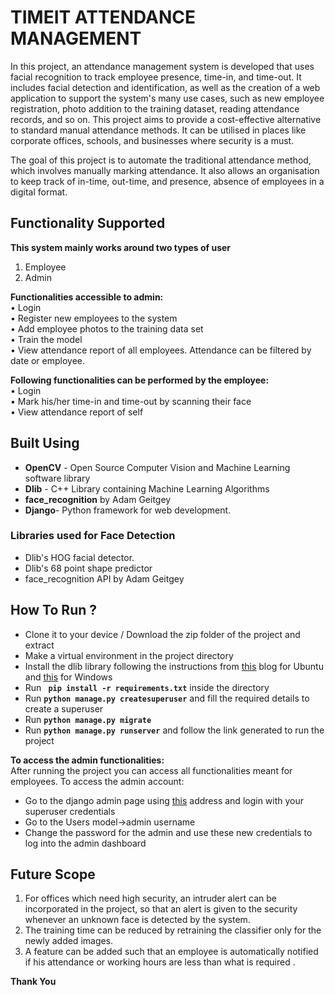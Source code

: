 # TIMEIT ATTENDANCE MANAGEMENT

In this project, an attendance management system is developed that uses facial recognition to track employee presence, time-in, and time-out. It includes facial detection and identification, as well as the creation of a web application to support the system's many use cases, such as new employee registration, photo addition to the training dataset, reading attendance records, and so on. This project aims to provide a cost-effective alternative to standard manual attendance methods. It can be utilised in places like corporate offices, schools, and businesses where security is a must.

The goal of this project is to automate the traditional attendance method, which involves manually marking attendance. It also allows an organisation to keep track of in-time, out-time, and presence, absence of employees in a digital format.

## Functionality Supported
**This system mainly works around two types of user**
1. Employee
2. Admin

**Functionalities accessible to admin: <br>**
• Login <br>
• Register new employees to the system <br>
• Add employee photos to the training data set <br>
• Train the model <br>
• View attendance report of all employees. Attendance can be filtered by date or employee. <br>

**Following functionalities can be performed by the employee: <br>**
• Login <br>
• Mark his/her time-in and time-out by scanning their face <br>
• View attendance report of self <br>

## Built Using
- **OpenCV** - Open Source Computer Vision and Machine Learning software library
- **Dlib** - C++ Library containing Machine Learning Algorithms
- **face_recognition** by Adam Geitgey 
- **Django**- Python framework for web development.

### Libraries used for Face Detection
- Dlib's HOG facial detector.
- Dlib's 68 point shape predictor
- face_recognition API by Adam Geitgey

## How To Run ?
- Clone it to your device / Download the zip folder of the project and extract
- Make a virtual environment in the project directory
- Install the dlib library following the instructions from [this](https://learnopencv.com/install-dlib-on-ubuntu/) blog for Ubuntu and [this](https://learnopencv.com/install-dlib-on-windows/) for Windows
- Run **``` pip install -r requirements.txt```** inside the directory
- Run **``` python manage.py createsuperuser ```** and fill the required details to create a superuser
- Run **``` python manage.py migrate ```**
- Run **``` python manage.py runserver ```** and follow the link generated to run the project
 
**To access the admin functionalities: <br>**
After running the project you can access all functionalities meant for employees. To access the admin account:
- Go to the django admin page using [this](http://127.0.0.1:8000/admin/) address and login with your superuser credentials
- Go to the Users model->admin username
- Change the password for the admin and use these new credentials to log into the admin dashboard

## Future Scope
1. For offices which need high security, an intruder alert can be incorporated in the project, so that an alert is given to the security whenever an unknown face is detected by the system.
2. The training time can be reduced by retraining the classifier only for the newly added images.
3. A feature can be added such that an employee is automatically notified if his attendance or working hours are less than what is required .

**Thank You**